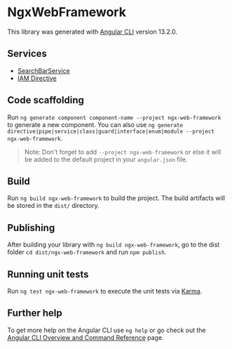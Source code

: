 # NgxWebFramework

This library was generated with [Angular CLI](https://github.com/angular/angular-cli) version 13.2.0.

## Services

- [SearchBarService](docs/SearchBarService.md)
- [IAM Directive](docs/iam.md)

## Code scaffolding

Run `ng generate component component-name --project ngx-web-framework` to generate a new component. You can also use `ng generate directive|pipe|service|class|guard|interface|enum|module --project ngx-web-framework`.
> Note: Don't forget to add `--project ngx-web-framework` or else it will be added to the default project in your `angular.json` file. 

## Build

Run `ng build ngx-web-framework` to build the project. The build artifacts will be stored in the `dist/` directory.

## Publishing

After building your library with `ng build ngx-web-framework`, go to the dist folder `cd dist/ngx-web-framework` and run `npm publish`.

## Running unit tests

Run `ng test ngx-web-framework` to execute the unit tests via [Karma](https://karma-runner.github.io).

## Further help

To get more help on the Angular CLI use `ng help` or go check out the [Angular CLI Overview and Command Reference](https://angular.io/cli) page.
